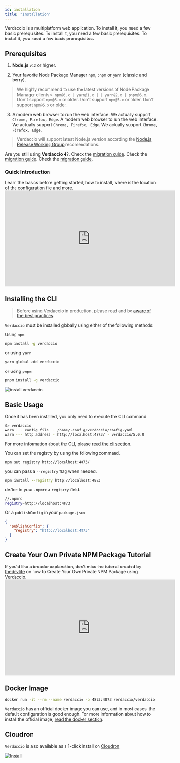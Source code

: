 ```yaml
---
id: installation
title: "Installation"
---
```


Verdaccio is a multiplatform web application. To install it, you need a few basic prerequisites. To install it, you need a few basic prerequisites. To install it, you need a few basic prerequisites.

## Prerequisites

1. **Node.js** `v12` or higher.

2. Your favorite Node Package Manager `npm`, `pnpm` or `yarn` (classic and berry).

> We highly recommend to use the latest versions of Node Package Manager clients `> npm@6.x | yarn@1.x | | yarn@2.x | pnpm@6.x`. Don't support `npm@5.x` or older. Don't support `npm@5.x` or older. Don't support `npm@5.x` or older.

3. A modern web browser to run the web interface. We actually support `Chrome, Firefox, Edge`. A modern web browser to run the web interface. We actually support `Chrome, Firefox, Edge`. We actually support `Chrome, Firefox, Edge`.

> Verdaccio will support latest Node.js version according the [Node.js Release Working Group](https://github.com/nodejs/Release) recomendations.

Are you still using **Verdaccio 4**?. Check the [migration guide](https://verdaccio.org/blog/2021/04/14/verdaccio-5-migration-guide). Check the [migration guide](https://verdaccio.org/blog/2021/04/14/verdaccio-5-migration-guide). Check the [migration guide](https://verdaccio.org/blog/2021/04/14/verdaccio-5-migration-guide).

### Quick Introduction

Learn the basics before getting started, how to install, where is the location of the configuration file and more. <iframe width="560" height="315" src="https://www.youtube.com/embed/P_hxy7W-IL4?enablejsapi=1" frameborder="0" allow="accelerometer; autoplay; encrypted-media; gyroscope; picture-in-picture" allowfullscreen mark="crwd-mark"></iframe>

## Installing the CLI

> Before using Verdaccio in production, please read and be [aware of the best practices](best-practices.md).

`Verdaccio` must be installed globally using either of the following methods:

Using `npm`

```bash
npm install -g verdaccio
```

or using `yarn`

```bash
yarn global add verdaccio
```

or using `pnpm`

```bash
pnpm install -g verdaccio
```

![install verdaccio](assets/install_verdaccio.gif)

## Basic Usage

Once it has been installed, you only need to execute the CLI command:

```bash
$> verdaccio
warn --- config file  - /home/.config/verdaccio/config.yaml
warn --- http address - http://localhost:4873/ - verdaccio/5.0.0
```

For more information about the CLI, please [read the cli section](cli.md).

You can set the registry by using the following command.

```bash
npm set registry http://localhost:4873/
```

you can pass a `--registry` flag when needed.

```bash
npm install --registry http://localhost:4873
```

define in your `.npmrc` a `registry` field.

```bash
//.npmrc
registry=http://localhost:4873
```

Or a `publishConfig` in your `package.json`

```json
{
  "publishConfig": {
    "registry": "http://localhost:4873"
  }
}
```

## Create Your Own Private NPM Package Tutorial

If you'd like a broader explanation, don't miss the tutorial created by [thedevlife](https://mybiolink.co/thedevlife) on how to Create Your Own Private NPM Package using Verdaccio. <iframe width="560" height="315" src="https://www.youtube.com/embed/Co0RwdpEsag?enablejsapi=1" frameborder="0" allow="accelerometer; autoplay; encrypted-media; gyroscope; picture-in-picture" allowfullscreen mark="crwd-mark"></iframe>

## Docker Image

```bash
docker run -it --rm --name verdaccio -p 4873:4873 verdaccio/verdaccio
```

`Verdaccio` has an official docker image you can use, and in most cases, the default configuration is good enough. For more information about how to install the official image, [read the docker section](docker.md).

## Cloudron

`Verdaccio` is also available as a 1-click install on [Cloudron](https://cloudron.io)

[![Install](https://cloudron.io/img/button.svg)](https://cloudron.io/button.html?app=org.eggertsson.verdaccio)
